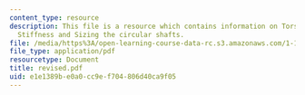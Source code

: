 ```yaml
---
content_type: resource
description: This file is a resource which contains information on Torsion, Structure
  Stiffness and Sizing the circular shafts.
file: /media/https%3A/open-learning-course-data-rc.s3.amazonaws.com/1-101-introduction-to-civil-and-environmental-engineering-design-i-fall-2006/e1e1389be0a0cc9ef704806d40ca9f05_revised.pdf
file_type: application/pdf
resourcetype: Document
title: revised.pdf
uid: e1e1389b-e0a0-cc9e-f704-806d40ca9f05
---
```


